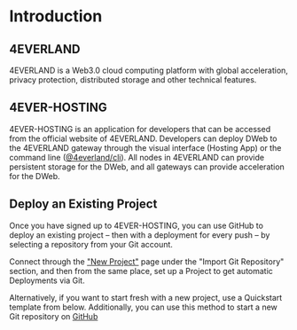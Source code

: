 # Introduction

## 4EVERLAND

4EVERLAND is a Web3.0 cloud computing platform with global acceleration, privacy protection, distributed storage and other technical features.

## 4EVER-HOSTING

4EVER-HOSTING is an application for developers that can be
accessed from the official website of 4EVERLAND. Developers can deploy
DWeb to the 4EVERLAND gateway through the visual interface (Hosting App)
or the command line ([@4everland/cli](https://www.npmjs.com/package/@4everland/cluster-cli)). All nodes in 4EVERLAND can provide
persistent storage for the DWeb, and all gateways can provide acceleration for
the DWeb.

## Deploy an Existing Project

Once you have signed up to 4EVER-HOSTING, you can use GitHub to deploy an existing project – then with a deployment for every push – by selecting a repository from your Git account.

Connect through the ["New Project"](https://hosting.4everland.org/#/new) page under the "Import Git Repository" section, and then from the same place, set up a Project to get automatic Deployments via Git.

Alternatively, if you want to start fresh with a new project, use a Quickstart template from below. Additionally, you can use this method to start a new Git repository on [GitHub](../guide/github.md)
